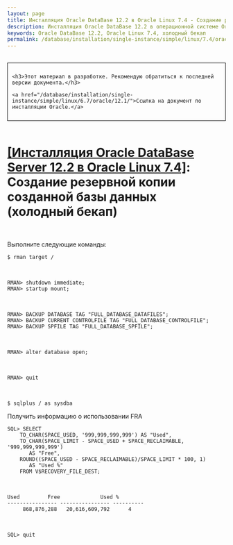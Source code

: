 ```yaml
---
layout: page
title: Инсталляция Oracle DataBase 12.2 в Oracle Linux 7.4 - Создание резервной копии созданной базы данных (холодный бекап)
description: Инсталляция Oracle DataBase 12.2 в операционной системе Oracle Linux 7.4 - Создание резервной копии созданной базы данных (холодный бекап)
keywords: Oracle DataBase 12.2, Oracle Linux 7.4, холодный бекап
permalink: /database/installation/single-instance/simple/linux/7.4/oracle/12.2/oracle-cold-backup/
---
```


<br/>

<div style="padding:10px; border:thin solid black;">

    <h3>Этот материал в разработке. Рекомендую обратиться к последней версии документа.</h3>

    <a href="/database/installation/single-instance/simple/linux/6.7/oracle/12.1/">Ссылка на документ по инсталляции Oracle.</a>

</div>

<br/>

# <a href="/database/installation/single-instance/simple/linux/7.4/oracle/12.2/">[Инсталляция Oracle DataBase Server 12.2 в Oracle Linux 7.4]</a>: Создание резервной копии созданной базы данных (холодный бекап)

<br/>

Выполните следующие команды:

    $ rman target /

<br/>

    RMAN> shutdown immediate;
    RMAN> startup mount;

<br/>

    RMAN> BACKUP DATABASE TAG "FULL_DATABASE_DATAFILES";
    RMAN> BACKUP CURRENT CONTROLFILE TAG "FULL_DATABASE_CONTROLFILE";
    RMAN> BACKUP SPFILE TAG "FULL_DATABASE_SPFILE";

<br/>

    RMAN> alter database open;

<br/>

    RMAN> quit

<br/>

    $ sqlplus / as sysdba

Получить информацию о использовании FRA

    SQL> SELECT
        TO_CHAR(SPACE_USED, '999,999,999,999') AS "Used",
        TO_CHAR(SPACE_LIMIT - SPACE_USED + SPACE_RECLAIMABLE, '999,999,999,999')
           AS "Free",
        ROUND((SPACE_USED - SPACE_RECLAIMABLE)/SPACE_LIMIT * 100, 1)
           AS "Used %"
        FROM V$RECOVERY_FILE_DEST;

<br/>

    Used		 Free		      Used %
    ---------------- ---------------- ----------
         868,876,288   20,616,609,792	   4

<br/>

    SQL> quit
